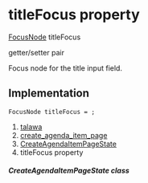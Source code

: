 
<div>

# titleFocus property

</div>


[FocusNode](https://api.flutter.dev/flutter/widgets/FocusNode-class.html)
titleFocus


getter/setter pair




Focus node for the title input field.



## Implementation

``` language-dart
FocusNode titleFocus = ;
```







1.  [talawa](../../index.md)
2.  [create_agenda_item_page](../../views_after_auth_screens_events_create_agenda_item_page/)
3.  [CreateAgendaItemPageState](../../views_after_auth_screens_events_create_agenda_item_page/CreateAgendaItemPageState-class.md)
4.  titleFocus property

##### CreateAgendaItemPageState class







